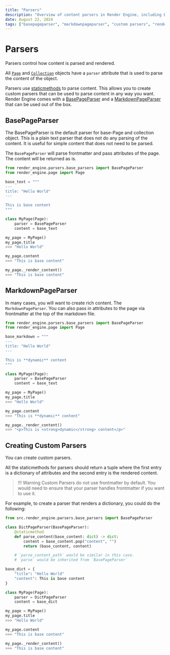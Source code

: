 ```yaml
---
title: "Parsers"
description: "Overview of content parsers in Render Engine, including BasePageParser, MarkdownPageParser, and custom parsers."
date: August 22, 2024
tags: ["basepageparser", "markdownpageparser", "custom parsers", "rendering"]
---
```

# Parsers

Parsers control how content is parsed and rendered.

All [`Page`](page.md?id=page) and [`Collection`](collection.md?id=collection) objects have a `parser`
attribute that is used to parse the content of the object.

Parsers use [staticmethods](https://docs.python.org/3/library/functions.html#staticmethod) to parse content. This allows you to create custom parsers that can be used to parse content in any way you want. Render Engine comes with a [BasePageParser](https://github.com/render-engine/render-engine-parser) and a [MarkdownPageParser](https://github.com/render-engine/render-engine-markdown) that can be used out of the box.

## BasePageParser

The BasePageParser is the default parser for base-Page and collection object. This is a plain text parser that does not do any parsing of the content. It is useful for simple content that does not need to be parsed.

The `BasePageParser` will parse frontmatter and pass attributes of the page. The content will be returned as is.

```python
from render_engine.parsers.base_parsers import BasePageParser
from render_engine.page import Page

base_text = """
---
title: "Hello World"
---

This is base content
"""

class MyPage(Page):
    parser = BasePageParser
    content = base_text

my_page = MyPage()
my_page.title
>>> "Hello World"

my_page.content
>>> "This is base content"

my_page._render_content()
>>> "This is base content"

```

## MarkdownPageParser

In many cases, you will want to create rich content. The `MarkdownPageParser`. You can also pass in attributes to the page via frontmatter at the top of the markdown file.

```python
from render_engine.parsers.base_parsers import BasePageParser
from render_engine.page import Page

base_markdown = """
---
title: "Hello World"
---

This is **dynamic** content
"""

class MyPage(Page):
    parser = BasePageParser
    content = base_text

my_page = MyPage()
my_page.title
>>> "Hello World"

my_page.content
>>> "This is **dynamic** content"

my_page._render_content()
>>> "<p>This is <strong>dynamic</strong> content</p>"

```

## Creating Custom Parsers

You can create custom parsers.

All the staticmethods for parsers should return a tuple where the first entry is a dictionary of attributes and the second entry is the rendered content.

> !!! Warning
    Custom Parsers do not use frontmatter by default. You would need to ensure that your parser handles frontmatter if you want to use it.

For example, to create a parser that renders a dictionary, you could do the following:

```python
from src.render_engine.parsers.base_parsers import BasePageParser

class DictPageParser(BasePageParser):
    @staticmethod
    def parse_content(base_content: dict) -> dict:
        content = base_content.pop("content", "")
        return (base_content, content)

    # `parse_content_path` would be similar in this case.
    # `parse` would be inherited from `BasePageParser`

base_dict = {
    "title": "Hello World"
    "content": This is base content
}

class MyPage(Page):
    parser = DictPageParser
    content = base_dict

my_page = MyPage()
my_page.title
>>> "Hello World"

my_page.content
>>> "This is base content"

my_page._render_content()
>>> "This is base content"
```
